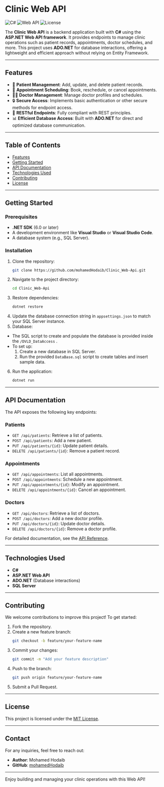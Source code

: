 # Clinic Web API

![C#](https://img.shields.io/badge/Language-C%23-blue)
![Web API](https://img.shields.io/badge/Framework-Web%20API-green)
![License](https://img.shields.io/badge/License-MIT-brightgreen)

The **Clinic Web API** is a backend application built with **C#** using the **ASP.NET Web API framework**. It provides endpoints to manage clinic operations such as patient records, appointments, doctor schedules, and more. This project uses **ADO.NET** for database interactions, offering a lightweight and efficient approach without relying on Entity Framework.

---

## Features

- 🏥 **Patient Management**: Add, update, and delete patient records.
- 📅 **Appointment Scheduling**: Book, reschedule, or cancel appointments.
- 👩‍⚕️ **Doctor Management**: Manage doctor profiles and schedules.
- 🔒 **Secure Access**: Implements basic authentication or other secure methods for endpoint access.
- 📡 **RESTful Endpoints**: Fully compliant with REST principles.
- 📊 **Efficient Database Access**: Built with **ADO.NET** for direct and optimized database communication.

---

## Table of Contents

- [Features](#features)
- [Getting Started](#getting-started)
- [API Documentation](#api-documentation)
- [Technologies Used](#technologies-used)
- [Contributing](#contributing)
- [License](#license)

---

## Getting Started

### Prerequisites

- **.NET SDK** (6.0 or later)
- A development environment like **Visual Studio** or **Visual Studio Code**.
- A database system (e.g., SQL Server).

### Installation

1. Clone the repository:
   ```bash
   git clone https://github.com/mohamedHodaib/Clinic_Web-Api.git
   ```
2. Navigate to the project directory:
   ```bash
   cd Clinic_Web-Api
   ```
3. Restore dependencies:
   ```bash
   dotnet restore
   ```
4. Update the database connection string in `appsettings.json` to match your SQL Server instance.
5. Database:
- The SQL script to create and populate the database is provided inside the `/DVLD_DataAccess` .
- To set up:
  1. Create a new database in SQL Server.
  2. Run the provided `DataBase.sql` script to create tables and insert sample data.
6. Run the application:
   ```bash
   dotnet run
   ```

---

## API Documentation

The API exposes the following key endpoints:

### Patients
- `GET /api/patients`: Retrieve a list of patients.
- `POST /api/patients`: Add a new patient.
- `PUT /api/patients/{id}`: Update patient details.
- `DELETE /api/patients/{id}`: Remove a patient record.

### Appointments
- `GET /api/appointments`: List all appointments.
- `POST /api/appointments`: Schedule a new appointment.
- `PUT /api/appointments/{id}`: Modify an appointment.
- `DELETE /api/appointments/{id}`: Cancel an appointment.

### Doctors
- `GET /api/doctors`: Retrieve a list of doctors.
- `POST /api/doctors`: Add a new doctor profile.
- `PUT /api/doctors/{id}`: Update doctor details.
- `DELETE /api/doctors/{id}`: Remove a doctor profile.

For detailed documentation, see the [API Reference](docs/API_REFERENCE.md).

---

## Technologies Used

- **C#**
- **ASP.NET Web API**
- **ADO.NET** (Database interactions)
- **SQL Server**

---

## Contributing

We welcome contributions to improve this project! To get started:

1. Fork the repository.
2. Create a new feature branch:
   ```bash
   git checkout -b feature/your-feature-name
   ```
3. Commit your changes:
   ```bash
   git commit -m "Add your feature description"
   ```
4. Push to the branch:
   ```bash
   git push origin feature/your-feature-name
   ```
5. Submit a Pull Request.

---

## License

This project is licensed under the [MIT License](LICENSE).

---

## Contact

For any inquiries, feel free to reach out:

- **Author**: Mohamed Hodaib
- **GitHub**: [mohamedHodaib](https://github.com/mohamedHodaib)

---

Enjoy building and managing your clinic operations with this Web API!
